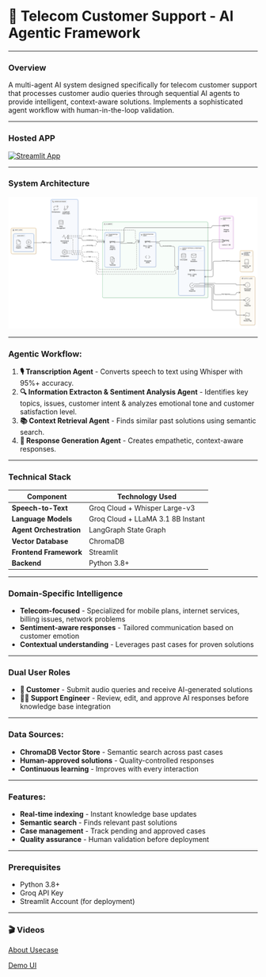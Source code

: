 # 🎯 Telecom Customer Support - AI Agentic Framework

---

### Overview

A multi-agent AI system designed specifically for telecom customer support that processes customer audio queries through sequential AI agents to provide intelligent, context-aware solutions. Implements a sophisticated agent workflow with human-in-the-loop validation.

---

### Hosted APP

[![Streamlit App](https://static.streamlit.io/badges/streamlit_badge_black_white.svg)](https://devpost-it-hacks-25-hackathon.streamlit.app/)

---

### System Architecture

![System Architecture](system_architecture.png)

---

### Agentic Workflow:
1. **🎙️ Transcription Agent** - Converts speech to text using Whisper with 95%+ accuracy.
2. **🔍 Information Extracton & Sentiment Analysis Agent** - Identifies key topics, issues, customer intent & analyzes emotional tone and customer satisfaction level.
3. **📚 Context Retrieval Agent** - Finds similar past solutions using semantic search.
4. **💬 Response Generation Agent** - Creates empathetic, context-aware responses.

---

### Technical Stack
| Component | Technology Used |
|-----------|-----------------|
| **Speech-to-Text** | Groq Cloud + Whisper Large-v3 |
| **Language Models** | Groq Cloud + LLaMA 3.1 8B Instant |
| **Agent Orchestration** | LangGraph State Graph |
| **Vector Database** | ChromaDB |
| **Frontend Framework** | Streamlit |
| **Backend** | Python 3.8+ |

---

### Domain-Specific Intelligence
- **Telecom-focused** - Specialized for mobile plans, internet services, billing issues, network problems
- **Sentiment-aware responses** - Tailored communication based on customer emotion
- **Contextual understanding** - Leverages past cases for proven solutions

---

### Dual User Roles
- **👤 Customer** - Submit audio queries and receive AI-generated solutions
- **👨‍💼 Support Engineer** - Review, edit, and approve AI responses before knowledge base integration

---

### Data Sources:
- **ChromaDB Vector Store** - Semantic search across past cases
- **Human-approved solutions** - Quality-controlled responses
- **Continuous learning** - Improves with every interaction

---

### Features:
- **Real-time indexing** - Instant knowledge base updates
- **Semantic search** - Finds relevant past solutions
- **Case management** - Track pending and approved cases
- **Quality assurance** - Human validation before deployment

---

### Prerequisites
- Python 3.8+
- Groq API Key
- Streamlit Account (for deployment)

---

### 🎬 Videos

[About Usecase](https://github.com/user-attachments/assets/8c2f92af-5bcb-4e15-a9e8-43a64da2213b)

[Demo UI](https://github.com/user-attachments/assets/ff492c17-bf71-4a18-ad1b-5c96e5b662d3)
